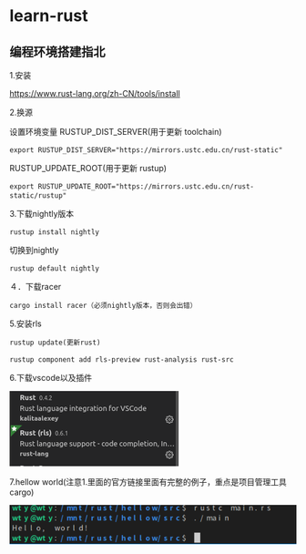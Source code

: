 # learn-rust
## 编程环境搭建指北

1.安装

https://www.rust-lang.org/zh-CN/tools/install

2.换源

设置环境变量 RUSTUP_DIST_SERVER(用于更新 toolchain)
```
export RUSTUP_DIST_SERVER="https://mirrors.ustc.edu.cn/rust-static"
```
RUSTUP_UPDATE_ROOT(用于更新 rustup)
```
export RUSTUP_UPDATE_ROOT="https://mirrors.ustc.edu.cn/rust-static/rustup"
```

3.下载nightly版本
```
rustup install nightly
```
切换到nightly
```
rustup default nightly
```
４．下载racer
```
cargo install racer（必须nightly版本，否则会出错）
```
5.安装rls
```
rustup update(更新rust)
```
```
rustup component add rls-preview rust-analysis rust-src
```
6.下载vscode以及插件

![](rust1.png)

7.hellow world(注意1.里面的官方链接里面有完整的例子，重点是项目管理工具cargo)

![](rust2.png)





